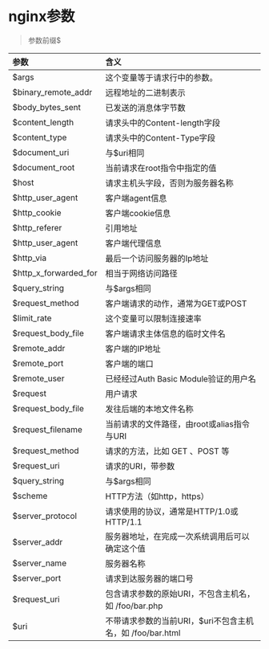 
# nginx参数
> 参数前缀$



| 参数 | 含义 |
| :- | :- |
| $args | 这个变量等于请求行中的参数。 |
| $binary_remote_addr | 远程地址的二进制表示 |
| $body_bytes_sent | 已发送的消息体字节数 |
| $content_length | 请求头中的Content-length字段 |
| $content_type | 请求头中的Content-Type字段 |
| $document_uri | 与$uri相同 |
| $document_root | 当前请求在root指令中指定的值 |
| $host | 请求主机头字段，否则为服务器名称 |
| $http_user_agent | 客户端agent信息 |`
| $http_cookie | 客户端cookie信息 |
| $http_referer | 引用地址 |
| $http_user_agent | 客户端代理信息 |
| $http_via | 最后一个访问服务器的Ip地址 |
| $http_x_forwarded_for | 相当于网络访问路径 |
| $query_string | 与$args相同 |
| $request_method | 客户端请求的动作，通常为GET或POST |
| $limit_rate | 这个变量可以限制连接速率 |
| $request_body_file | 客户端请求主体信息的临时文件名 |
| $remote_addr | 客户端的IP地址 |
| $remote_port | 客户端的端口 |
| $remote_user | 已经经过Auth Basic Module验证的用户名 |
| $request | 用户请求 |
| $request_body_file | 发往后端的本地文件名称 |
| $request_filename | 当前请求的文件路径，由root或alias指令与URI |请| 求生成 |
| $request_method | 请求的方法，比如 GET 、POST 等 |
| $request_uri | 请求的URI，带参数 |
| $query_string | 与$args相同 |
| $scheme | HTTP方法（如http，https） |
| $server_protocol | 请求使用的协议，通常是HTTP/1.0或HTTP/1.1 |
| $server_addr | 服务器地址，在完成一次系统调用后可以确定这个值 |
| $server_name | 服务器名称 |
| $server_port | 请求到达服务器的端口号 |
| $request_uri | 包含请求参数的原始URI，不包含主机名，如 /foo/bar.php |?| arg=baz |
| $uri | 不带请求参数的当前URI，$uri不包含主机名，如 /foo/bar.html
